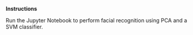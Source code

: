 **Instructions**

Run the Jupyter Notebook to perform facial recognition using PCA and a SVM classifier.
